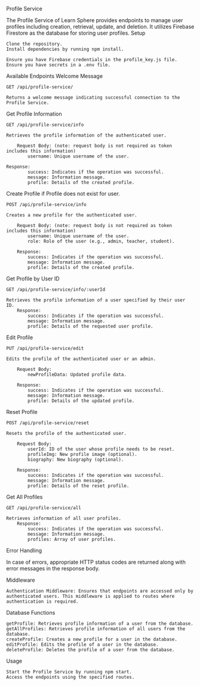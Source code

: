 Profile Service

The Profile Service of Learn Sphere provides endpoints to manage user profiles including creation, retrieval, update, and deletion. It utilizes Firebase Firestore as the database for storing user profiles.
Setup

    Clone the repository.
    Install dependencies by running npm install.

    Ensure you have Firebase credentials in the profile_key.js file.
    Ensure you have secrets in a .env file.

Available Endpoints
Welcome Message

    GET /api/profile-service/

    Returns a welcome message indicating successful connection to the Profile Service.


Get Profile Information

    GET /api/profile-service/info

    Retrieves the profile information of the authenticated user.
    
        Request Body: (note: request body is not required as token includes this information)
            username: Unique username of the user.
            
    Response:
            success: Indicates if the operation was successful.
            message: Information message.
            profile: Details of the created profile.

Create Profile if Profile does not exist for user.

    POST /api/profile-service/info

    Creates a new profile for the authenticated user.

        Request Body: (note: request body is not required as token includes this information)
            username: Unique username of the user.
            role: Role of the user (e.g., admin, teacher, student).

        Response:
            success: Indicates if the operation was successful.
            message: Information message.
            profile: Details of the created profile.

Get Profile by User ID

    GET /api/profile-service/info/:userId

    Retrieves the profile information of a user specified by their user ID.
        Response:
            success: Indicates if the operation was successful.
            message: Information message.
            profile: Details of the requested user profile.

Edit Profile

    PUT /api/profile-service/edit

    Edits the profile of the authenticated user or an admin.

        Request Body:
            newProfileData: Updated profile data.

        Response:
            success: Indicates if the operation was successful.
            message: Information message.
            profile: Details of the updated profile.

Reset Profile

    POST /api/profile-service/reset

    Resets the profile of the authenticated user.

        Request Body:
            userId: ID of the user whose profile needs to be reset.
            profileImg: New profile image (optional).
            biography: New biography (optional).

        Response:
            success: Indicates if the operation was successful.
            message: Information message.
            profile: Details of the reset profile.

Get All Profiles

    GET /api/profile-service/all

    Retrieves information of all user profiles.
        Response:
            success: Indicates if the operation was successful.
            message: Information message.
            profiles: Array of user profiles.

Error Handling

In case of errors, appropriate HTTP status codes are returned along with error messages in the response body.


Middleware

    Authentication Middleware: Ensures that endpoints are accessed only by authenticated users. This middleware is applied to routes where authentication is required.

Database Functions

    getProfile: Retrieves profile information of a user from the database.
    getAllProfiles: Retrieves profile information of all users from the database.
    createProfile: Creates a new profile for a user in the database.
    editProfile: Edits the profile of a user in the database.
    deleteProfile: Deletes the profile of a user from the database.

Usage

    Start the Profile Service by running npm start.
    Access the endpoints using the specified routes.
